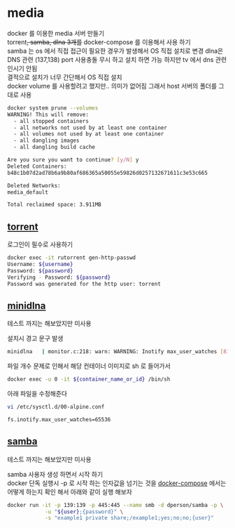 # media

docker 를 이용한 media 서버 만들기  
torrent~~, samba, dlna 3개를~~ docker-compose 를 이용해서 사용 하기  
samba 는 os 에서 직접 접근이 필요한 경우가 발생해서 OS 직접 설치로 변경
dlna은 DNS 관련 (137,138) port 사용충돌 무시 하고 설치 하면 가능 하지만 tv 에서 dns 관련 인시기 안됨  
결적으로 설치가 너무 간단해서 OS 직접 설치  
docker volume 를 사용할려고 했지만.. 의미가 없어짐 그래서 host 서버의 폴더를 그대로 사용

```bash
docker system prune --volumes
WARNING! This will remove:
  - all stopped containers
  - all networks not used by at least one container
  - all volumes not used by at least one container
  - all dangling images
  - all dangling build cache

Are you sure you want to continue? [y/N] y
Deleted Containers:
b48c1b07d2ad78b6a9b80af686365a50055e59826d0257132671611c3e53c665

Deleted Networks:
media_default

Total reclaimed space: 3.911MB
```

## [torrent](https://github.com/mondediefr/docker-rutorrent)

로그인이 필수로 사용하기

```bash
docker exec -it rutorrent gen-http-passwd
Username: ${username}
Password: ${password}
Verifying - Password: ${password}
Password was generated for the http user: torrent
```

## [minidlna](https://github.com/vladgh/docker_base_images/tree/master/minidlna)

테스트 까지는 해보았지만 미사용  

설치시 경고 문구 발생 

```bash
minidlna   | monitor.c:218: warn: WARNING: Inotify max_user_watches [8192] is low or close to the number of used watches [3] and I do not have permission to increase this limit.  Please do so manually by writing a higher value into /proc/sys/fs/inotify/max_user_watches.
```

파일 개수 문제로 인해서 해당 컨테이너 이미지로 sh 로 들어가서

```bash
docker exec -u 0 -it ${container_name_or_id} /bin/sh
```

아래 파일을 수정해준다

```bash
vi /etc/sysctl.d/00-alpine.conf

fs.inotify.max_user_watches=65536
```

## [samba](https://github.com/dperson/samba)

테스트 까지는 해보았지만 미사용  

samba 사용자 생성 하면서 시작 하기  
docker 단독 실행시 -p 로 시작 하는 인자값을 넘기는 것을 
[docker-compose](https://github.com/dperson/samba/wiki/Using-Docker-Compose) 에서는 어떻게 하는지 확인 해서 아래와 같이 실행 해보자

```bash
docker run -it -p 139:139 -p 445:445 --name smb -d dperson/samba -p \
            -u "${user};{password}" \
            -s "example1 private share;/example1;yes;no;no;{user}"
```
